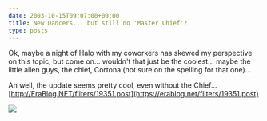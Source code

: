 ```yaml
---
date: 2003-10-15T09:07:00+00:00
title: New Dancers... but still no 'Master Chief'?
type: posts
---
```

Ok, maybe a night of Halo with my coworkers has skewed my perspective on this topic, but come on... wouldn't that just be the coolest... maybe the little alien guys, the chief, Cortona (not sure on the spelling for that one)...

Ah well, the update seems pretty cool, even without the Chief...[http://EraBlog.NET/filters/19351.post](https://erablog.net/filters/19351.post)

[![](https://www.microsoft.com/windows/plus/images/Plus_sideTop_Clippy.gif)](https://erablog.net/filters/19351.post)
